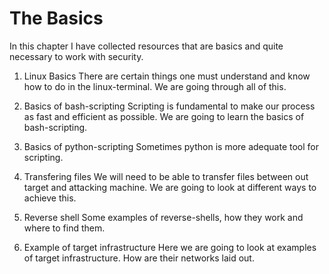 # The Basics

In this chapter I have collected resources that are basics and quite necessary to work with security. 

1. Linux Basics
There are certain things one must understand and know how to do in the linux-terminal. We are going through all of this.

2. Basics of bash-scripting
Scripting is fundamental to make our process as fast and efficient as possible. We are going to learn the basics of bash-scripting.

3. Basics of python-scripting
Sometimes python is more adequate tool for scripting.

4. Transfering files
We will need to be able to transfer files between out target and attacking machine. We are going to look at different ways to achieve this.

5. Reverse shell
Some examples of reverse-shells, how they work and where to find them.

6. Example of target infrastructure
Here we are going to look at examples of target infrastructure. How are their networks laid out.